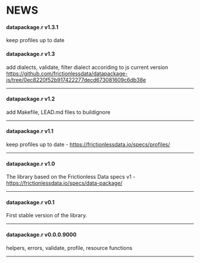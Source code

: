 NEWS
================

#### datapackage.r v1.3.1

keep profiles up to date

#### datapackage.r v1.3

add dialects, validate, filter dialect accoriding to js current version
<https://github.com/frictionlessdata/datapackage-js/tree/0ec8220f52b917422277decd673081609c6db38e>

-----

#### datapackage.r v1.2

add Makefile, LEAD.md files to buildignore

-----

#### datapackage.r v1.1

keep profiles up to date - <https://frictionlessdata.io/specs/profiles/>

-----

#### datapackage.r v1.0

The library based on the Frictionless Data specs v1 -
<https://frictionlessdata.io/specs/data-package/>

-----

#### datapackage.r v0.1

First stable version of the library.

-----

#### datapackage.r v0.0.0.9000

helpers, errors, validate, profile, resource functions

-----
